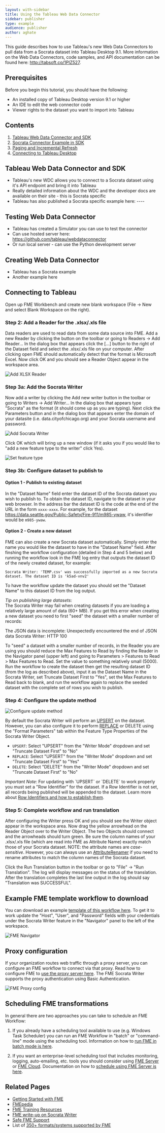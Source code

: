 ```yaml
---
layout: with-sidebar
title: Using the Tableau Web Data Connector
sidebar: publisher
type: example
audience: publisher
author: aghate
---
```


This guide describes how to use Tableau's new Web Data Connectors to pull data from a Socrata dataset into Tableau Desktop 9.1. More information on the Web Data Connectors, code samples, and API documentation can be found here: http://tabsoft.co/1PIZ527.

## Prerequisites

Before you begin this tutorial, you should have the following:

- An installed copy of Tableau Desktop version 9.1 or higher
- An IDE to edit the web connector code
- Viewer rights to the dataset you want to import into Tableau

 
## Contents

1. [Tableau Web Data Connector and SDK](#Tableau-Web-Data-Connector-and-SDK)
2. [Socrata Connector Example in SDK](#example-fme-template-workflow-to-download)
3. [Paging and Incremental Refresh](#proxy-configuration)
4. [Connecting to Tableau Desktop](#scheduling-fme-transformations)

## Tableau Web Data Connector and SDK

* Tableau's new WDC allows you to connect to a Socrata dataset using it's API endpoint and bring it into Tableau
* Really detailed information about the WDC and the developer docs are available on their site - this is Socrata specific
* Tableau has also published a Socrata specific example here: ----

## Testing Web Data Connector

* Tableau has created a Simulator you can use to test the connector
* Can use hosted server here: https://github.com/tableau/webdataconnector
* Or run local server - can use the Python development server

## Creating Web Data Connector

* Tableau has a Socrata example
* Another example here 

## Connecting to Tableau 

Open up FME Workbench and create new blank workspace (File -> New and select Blank Workspace on the right).

### Step 2: Add a Reader for the .xlsx/.xls file

Data readers are used to read data from some data source into FME. Add a new Reader by clicking the button on the toolbar or going to Readers -> Add Reader... In the dialog box that appears click the [...] button to the right of the Dataset field and select the .xlsx/.xls file on your computer. After clicking open FME should automatically detect that the format is Microsoft Excel. Now click OK and you should see a Reader Object appear in the workspace area.

![Add XLSX Reader](/img/fme/add_reader.png)

### Step 3a: Add the Socrata Writer

Now add a writer by clicking the Add new writer button in the toolbar or going to Writers -> Add Writer... In the dialog box that appears type "Socrata" as the format (it should come up as you are typing). Next click the Parameters button and in the dialog box that appears enter the domain of your datasite (i.e. data.cityofchicago.org) and your Socrata username and password. 

![Add Socrata Writer](/img/fme/add_writer.png)

Click OK which will bring up a new window (if it asks you if you would like to "add a new feature type to the writer" click Yes). 

![Set feature type](/img/fme/set_feature_type.png)


### Step 3b: Configure dataset to publish to

#### Option 1 - Publish to existing dataset

In the "Dataset Name" field enter the dataset ID of the Socrata dataset you wish to publish to. To obtain the dataset ID, navigate to the dataset in your web browser. In the address bar the dataset ID is the code at the end of the URL in the form `xxxx-xxxx`. For example, for the dataset <https://data.seattle.gov/Public-Safety/Fire-911/m985-ywaw>, it's identifier would be `m985-ywaw`. 

#### Option 2 - Create a new dataset

FME can also create a new Socrata dataset automatically. Simply enter the name you would like the dataset to have in the "Dataset Name" field. After finshing the workflow configuration (detailed in Step 4 and 5 below) and running the workflow look in the FME log entry that outputs the dataset ID of the newly created dataset, for example:

```
Socrata Writer: 'TEMP.csv' was successfully imported as a new Socrata dataset. The dataset ID is 'k5ad-vnv2'
```

To have the workflow update the dataset you should set the "Dataset Name" to this dataset ID from the log output.

<div class="well">
<em>Tip on publishing large datasets</em>:<br> The Socrata Writer may fail when creating datasets if you are loading a relatively large amount of data (60+ MB). If you get this error when creating a new dataset you need to first "seed" the dataset with a smaller number of records:
<p>The JSON data is incomplete: Unexpectedly encountered the end of JSON data
Socrata Writer: HTTP 100</p>
To "seed" a dataset with a smaller number of records, in the Reader you are using you should reduce the Max Features to Read by finding the Reader in the Navigator panel (upper left) and going to Parameters > Features to Read > Max Features to Read. Set the value to something relatively small (5000). Run the workflow to create the dataset then get the resulting dataset ID (from the log as described above), input it as the Dataset Name in the Socrata Writer, set Truncate Dataset First to "Yes", set the Max Features to Read back to blank, and run the workflow again to replace the seeded dataset with the complete set of rows you wish to publish.
</div>



### Step 4: Configure the update method

![Configure update method](/img/fme/format_parameters.png)

By default the Socrata Writer will perform an [UPSERT](/publishers/upsert.html) on the dataset. However, you can also configure it to perform [REPLACE](/publishers/replace.html) or DELETE using the "Format Parameters" tab within the Feature Type Properties of the Socrata Writer Object. 

- `UPSERT`: Select "UPSERT" from the "Writer Mode" dropdown and set "Truncate Dataset First" to "No"
- `REPLACE`: Select "UPSERT" from the "Writer Mode" dropdown and set "Truncate Dataset First" to "Yes"
- `DELETE`: Select "DELETE" from the "Writer Mode" dropdown and set "Truncate Dataset First" to "No"

<div class="well">
<em>Important Note</em>: For updating with `UPSERT` or `DELETE` to work properly you must set a "Row Identifier" for the dataset. If a Row Identifier is not set, all records being published will be appended to the dataset. Learn more about <a href="/docs/row-identifiers.html">Row Identifiers and how to establish them</a>.
</div>

### Step 5: Complete workflow and run translation

After configuring the Writer press OK and you should see the Writer object appear in the workspace area. Now drag the yellow arrowhead on the Reader Object over to the Writer Object. The two Objects should connect and the arrowheads should turn green. Be sure the column names of your .xlsx/.xls file (which are read into FME as Attribute Name) exactly match those of your Socrata dataset. NOTE: the attribute names are *case-sensitive*. However, you can always use an [AttributeRenamer](http://docs.safe.com/fme/html/FME_Transformers/Default.htm#Transformers/attributerenamer.htm) if you need to rename attributes to match the column names of the Socrata dataset.

Click the Run Translation button in the toolbar or go to "File" -> "Run Translation". The log will display messages on the status of the translation. After the translation completes the last line output in the log should say "Translation was SUCCESSFUL".

## Example FME template workflow to download

You can download an example [template of this workflow here](/data/excel2socrata_simple.fmwt). To get it to work update the "Host", "User", and "Password" fields with your credentials under the Socrata Writer feature in the "Navigator" panel to the left of the workspace. 

![FME Navigator](/img/fme/navigator.png)

## Proxy configuration

If your organization routes web traffic through a proxy server, you can configure an FME workflow to connect via that proxy. Read how to configure FME to [use the proxy server here](http://fmepedia.safe.com/articles/How_To/Configure-FME-Desktop-to-connect-through-your-proxy-server). The FME Socrata Writer supports the proxy authentication using Basic Authentication.

![FME Proxy config](/img/fme/proxy.png)

## Scheduling FME transformations

In general there are two approaches you can take to schedule an FME Workflow:

1. If you already have a scheduling tool available to use (e.g. Windows Task Scheduler) you can run an FME Workflow in "batch" or "command-line" mode using the scheduling tool. Information on how to [run FME in batch mode is here](http://fmepedia.safe.com/articles/How_To/Batch-Processing-Method-1-Command-Line-or-Batch-File).

2. If you want an enterprise-level scheduling tool that includes monitoring, logging, auto-emailing, etc. tools you should consider using [FME Server](http://www.safe.com/fme/fme-server/) or [FME Cloud](http://www.safe.com/fme/fme-cloud/). Documentation on how to [schedule using FME Server is here](http://docs.safe.com/fme/html/FME_Server_Documentation/Default.htm#Web_UI/AdminWebHelp/schedules.htm%3FTocPath%3DFME%20Server%20Web%20User%20Interface%7CUsing%20the%20Interface%7CSchedules%7C_____0).

## Related Pages

- [Getting Started with FME](http://www.safe.com/fme/getting-started/)
- [FMEpedia](http://fmepedia.safe.com)
- [FME Training Resources](https://www.safe.com/learning/training/)
- [FME write-up on Socrata Writer](http://www.safe.com/solutions/for-applications/socrata)
- [Safe FME Support](http://www.safe.com/support/support-resources/)
- List of [350+ formats/systems supported by FME](http://www.safe.com/fme/format-search/)
